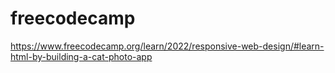 # freecodecamp
https://www.freecodecamp.org/learn/2022/responsive-web-design/#learn-html-by-building-a-cat-photo-app
